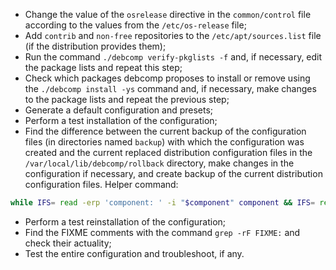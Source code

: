- Change the value of the `osrelease` directive in the `common/control` file according to the values from the `/etc/os-release` file;
- Add `contrib` and `non-free` repositories to the `/etc/apt/sources.list` file (if the distribution provides them);
- Run the command `./debcomp verify-pkglists -f` and, if necessary, edit the package lists and repeat this step;
- Check which packages debcomp proposes to install or remove using the `./debcomp install -ys` command and, if necessary, make changes to the package lists and repeat the previous step;
- Generate a default configuration and presets;
- Perform a test installation of the configuration;
- Find the difference between the current backup of the configuration files (in directories named `backup`) with which the configuration was created and the current replaced distribution configuration files in the `/var/local/lib/debcomp/rollback` directory, make changes in the configuration if necessary, and create backup of the current distribution configuration files. Helper command:
```sh
while IFS= read -erp 'component: ' -i "$component" component && IFS= read -erp 'file: ' file; do backup_file=dasc/$component/backup/$file; cat "rollback/$component/backup/$file" > "$backup_file" || continue; component_file=dasc/$component/files/$file; for component_file in "$component_file" "$component_file.awm"; do [ -e "$component_file" ] || continue; atom "$component_file"; meld "$backup_file" "$component_file"; done; done
```
- Perform a test reinstallation of the configuration;
- Find the FIXME comments with the command `grep -rF FIXME:` and check their actuality;
- Test the entire configuration and troubleshoot, if any.
